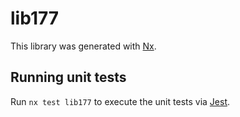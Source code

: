 # lib177

This library was generated with [Nx](https://nx.dev).

## Running unit tests

Run `nx test lib177` to execute the unit tests via [Jest](https://jestjs.io).
